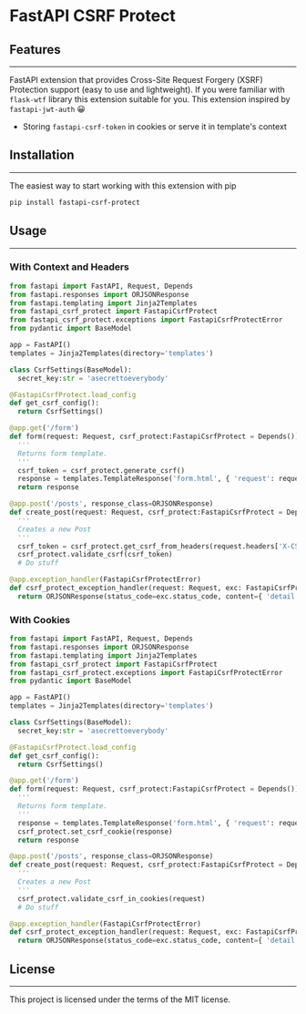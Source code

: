 # FastAPI CSRF Protect

## Features

---

FastAPI extension that provides Cross-Site Request Forgery (XSRF) Protection support (easy to use and lightweight).
If you were familiar with `flask-wtf` library this extension suitable for you.
This extension inspired by `fastapi-jwt-auth` 😀

- Storing `fastapi-csrf-token` in cookies or serve it in template's context

## Installation

---

The easiest way to start working with this extension with pip

```bash
pip install fastapi-csrf-protect
```

## Usage

---

### With Context and Headers

```python
from fastapi import FastAPI, Request, Depends
from fastapi.responses import ORJSONResponse
from fastapi.templating import Jinja2Templates
from fastapi_csrf_protect import FastapiCsrfProtect
from fastapi_csrf_protect.exceptions import FastapiCsrfProtectError
from pydantic import BaseModel

app = FastAPI()
templates = Jinja2Templates(directory='templates')

class CsrfSettings(BaseModel):
  secret_key:str = 'asecrettoeverybody'

@FastapiCsrfProtect.load_config
def get_csrf_config():
  return CsrfSettings()

@app.get('/form')
def form(request: Request, csrf_protect:FastapiCsrfProtect = Depends()):
  '''
  Returns form template.
  '''
  csrf_token = csrf_protect.generate_csrf()
  response = templates.TemplateResponse('form.html', { 'request': request, 'csrf_token': csrf_token })
  return response

@app.post('/posts', response_class=ORJSONResponse)
def create_post(request: Request, csrf_protect:FastapiCsrfProtect = Depends()):
  '''
  Creates a new Post
  '''
  csrf_token = csrf_protect.get_csrf_from_headers(request.headers['X-CSRFToken'])
  csrf_protect.validate_csrf(csrf_token)
  # Do stuff

@app.exception_handler(FastapiCsrfProtectError)
def csrf_protect_exception_handler(request: Request, exc: FastapiCsrfProtectError):
  return ORJSONResponse(status_code=exc.status_code, content={ 'detail':  exc.message }) # Bad Request

```

### With Cookies

```python
from fastapi import FastAPI, Request, Depends
from fastapi.responses import ORJSONResponse
from fastapi.templating import Jinja2Templates
from fastapi_csrf_protect import FastapiCsrfProtect
from fastapi_csrf_protect.exceptions import FastapiCsrfProtectError
from pydantic import BaseModel

app = FastAPI()
templates = Jinja2Templates(directory='templates')

class CsrfSettings(BaseModel):
  secret_key:str = 'asecrettoeverybody'

@FastapiCsrfProtect.load_config
def get_csrf_config():
  return CsrfSettings()

@app.get('/form')
def form(request: Request, csrf_protect:FastapiCsrfProtect = Depends()):
  '''
  Returns form template.
  '''
  response = templates.TemplateResponse('form.html', { 'request': request })
  csrf_protect.set_csrf_cookie(response)
  return response

@app.post('/posts', response_class=ORJSONResponse)
def create_post(request: Request, csrf_protect:FastapiCsrfProtect = Depends()):
  '''
  Creates a new Post
  '''
  csrf_protect.validate_csrf_in_cookies(request)
  # Do stuff

@app.exception_handler(FastapiCsrfProtectError)
def csrf_protect_exception_handler(request: Request, exc: FastapiCsrfProtectError):
  return ORJSONResponse(status_code=exc.status_code, content={ 'detail':  exc.message }) # Bad Request

```

## License

---

This project is licensed under the terms of the MIT license.
